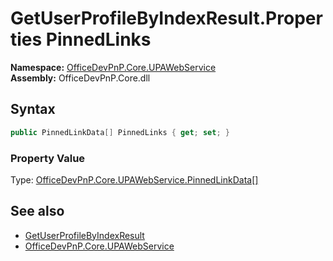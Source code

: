 # GetUserProfileByIndexResult.Properties PinnedLinks
  

**Namespace:** [OfficeDevPnP.Core.UPAWebService](OfficeDevPnP.Core.UPAWebService.md)  
**Assembly:** OfficeDevPnP.Core.dll  
## Syntax
```C#
public PinnedLinkData[] PinnedLinks { get; set; }
```

### Property Value
Type: [OfficeDevPnP.Core.UPAWebService.PinnedLinkData[]](OfficeDevPnP.Core.UPAWebService.PinnedLinkData.md)  

## See also
- [GetUserProfileByIndexResult](OfficeDevPnP.Core.UPAWebService.GetUserProfileByIndexResult.md) 
- [OfficeDevPnP.Core.UPAWebService](OfficeDevPnP.Core.UPAWebService.md) 

